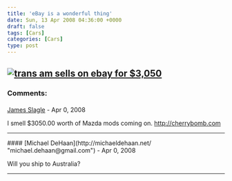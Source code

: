 ```yaml
---
title: 'eBay is a wonderful thing'
date: Sun, 13 Apr 2008 04:36:00 +0000
draft: false
tags: [Cars]
categories: [Cars]
type: post
---
```


[![trans am sells on ebay for $3,050](http://zeusville.files.wordpress.com/2008/04/ebaymotors.png?w=510)](http://zeusville.files.wordpress.com/2008/04/ebaymotors.png)
---
### Comments:
#### 
[James Slagle](http://swiftsoles.wordpress.com "james.slagle@gmail.com") - <time datetime="2008-04-13 09:30:50">Apr 0, 2008</time>

I smell $3050.00 worth of Mazda mods coming on. http://cherrybomb.com
<hr />
#### 
[Michael DeHaan](http://michaeldehaan.net/ "michael.dehaan@gmail.com") - <time datetime="2008-04-13 10:22:55">Apr 0, 2008</time>

Will you ship to Australia?
<hr />
